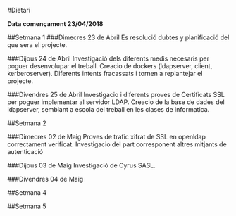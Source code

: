 #Dietari

**Data començament 23/04/2018**

##Setmana 1
###Dimecres 23 de Abril
Es resolució dubtes y planificació del que sera el projecte. 

###Dijous 24 de Abril
Investigació dels diferents medis necesaris per poguer desenvolupar el treball.
Creacio de dockers (ldapserver, client, kerberoserver). Diferents intents fracassats i tornen a replantejar el projecte.

###Divendres 25 de Abril
Investigacio i diferents proves de Certificats SSL per poguer implementar al servidor LDAP.
Creacio de la base de dades del ldapserver, semblant a escola del treball en les clases de informatica.

##Setmana 2

###Dimecres 02 de Maig 
Proves de trafic xifrat de SSL en openldap correctament verificat. Investigacio del part corresponent altres mitjants de autenticació 

###Dijous 03 de Maig 
Investigació  de Cyrus SASL.

###Divendres 04 de Maig

##Setmana 4


##Setmana 5
